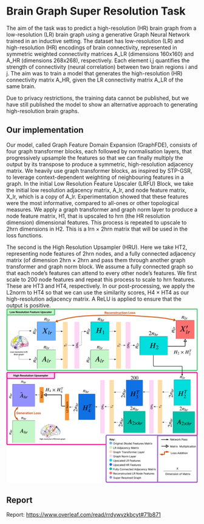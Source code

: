 # Brain Graph Super Resolution Task
The aim of the task was to predict a high-resolution (HR) brain graph from a low-resolution (LR) brain graph using a generative Graph Neural Network trained in an inductive setting.
The dataset has low-resolution (LR) and high-resolution (HR) encodings of brain connectivity, represented in symmetric weighted connectivity matrices A_LR (dimensions 160x160) and A_HR (dimensions 268x268), respectively. Each element i,j quantifies the strength of connectivity (neural correlation) between two brain regions i and j. The aim was to train a model that generates the high-resolution (HR) connectivity matrix A_HR, given the LR connectivity matrix A_LR of the same brain.

Due to privacy restrictions, the training data cannot be published, but we have still published the model to show an alternative approach to generating high-resolution brain graphs. 

## Our implementation 
Our model, called Graph Feature Domain Expansion (GraphFDE), consists of four graph transformer blocks, each followed by normalisation layers, that progressively upsample the features so that we can finally multiply the output by its
transpose to produce a symmetric, high-resolution adjacency matrix. We heavily use graph transformer blocks, as inspired by STP-GSR, to leverage context-dependent weighting of neighbouring features in a graph. In the initial Low Resolution Feature Upscaler (LRFU) Block,
we take the initial low resolution adjacency matrix, A_lr, and node feature matrix, X_lr, which is a copy of A_lr. Experimentation showed that these features were the most informative, compared to all-ones or other topological measures. We apply a graph transformer and graph norm layer to produce a node feature matrix, H1, that is upscaled to hrn (the HR resolution dimension) dimensional features. This process is repeated to upscale to 2hrn dimensions in H2. This is a lrn × 2hrn matrix that will be used in the loss functions.

The second is the High Resolution Upsampler (HRU). Here we take HT2, representing node features of 2hrn nodes, and a fully connected adjacency matrix (of dimension 2hrn × 2hrn and pass them through another graph transformer and graph norm block. We assume a fully connected graph so that each node’s features can attend to every other node’s features. We first scale to 200 node features and repeat this process to scale to hrn features. These are HT3 and HT4, respectively. In our post-processing, we apply the L2norm to HT4 so that we can use the similarity scores, H4 × HT4 as our high-resolution adjacency matrix. A ReLU is applied to ensure that the output is positive.
![Screenshot](images/arch.png "Model architecture")
## Report 
Report: https://www.overleaf.com/read/rrdywvzkbcyt#71b871
